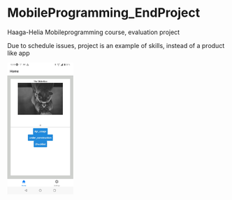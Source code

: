 # MobileProgramming_EndProject
Haaga-Helia Mobileprogramming course, evaluation project

Due to schedule issues, project is an example of skills, instead of a product like app

<img src="https://github.com/Epoggi/MobileProgramming_EndProject/blob/main/stuff/Etusivu.jpg?raw=true" alt="Etusivu" width="30%" height="30%">
